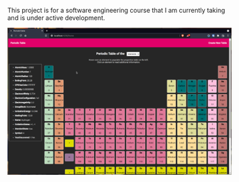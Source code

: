 This project is for a software engineering course that I am currently taking
and is under active development.

![Periodic Table](./media/Peek-2022-02-13-12-32.gif)
